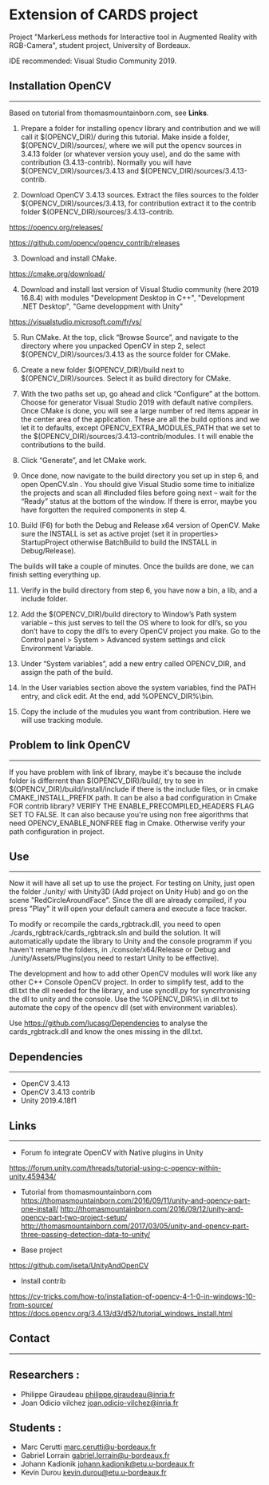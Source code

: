 # Extension of CARDS project

Project "MarkerLess methods for Interactive tool in Augmented Reality with RGB-Camera", student project, University of Bordeaux.

IDE recommended:  Visual Studio Community 2019.

## Installation OpenCV
---

Based on tutorial from thomasmountainborn.com, see **Links**.

1. Prepare a folder for installing opencv library and contribution and we will call it $(OPENCV_DIR)/ during this tutorial. Make inside a folder, $(OPENCV_DIR)/sources/, where we will put the opencv sources in 3.4.13 folder (or whatever version youy use), and do the same with contribution (3.4.13-contrib). Normally you will have $(OPENCV_DIR)/sources/3.4.13 and $(OPENCV_DIR)/sources/3.4.13-contrib.

2.  Download OpenCV 3.4.13 sources. Extract the files sources to the folder $(OPENCV_DIR)/sources/3.4.13, for contribution extract it to the contrib folder $(OPENCV_DIR)/sources/3.4.13-contrib.

https://opencv.org/releases/

https://github.com/opencv/opencv_contrib/releases

3. Download and install CMake.

https://cmake.org/download/

4. Download and install last version of Visual Studio community (here 2019 16.8.4) with modules "Development Desktop in C++", "Development .NET Desktop", "Game developpment with Unity"

https://visualstudio.microsoft.com/fr/vs/

5. Run CMake. At the top, click “Browse Source”, and navigate to the directory where you unpacked OpenCV in step 2, select $(OPENCV_DIR)/sources/3.4.13 as the source folder for CMake.

6. Create a new folder $(OPENCV_DIR)/build next to $(OPENCV_DIR)/sources. Select it as build directory for CMake.

7. With the two paths set up, go ahead and click “Configure” at the bottom. Choose  for generator Visual Studio 2019 with default native compilers. Once CMake is done, you will see a large number of red items appear in the center area of the application. These are all the build options and we let it to defaults, except OPENCV_EXTRA_MODULES_PATH that we set to the $(OPENCV_DIR)/sources/3.4.13-contrib/modules. I t will enable the contributions to the build.

8. Click “Generate”, and let CMake work.

9. Once done, now navigate to the build directory you set up in step 6, and open OpenCV.sln . You should give Visual Studio some time to initialize the projects and scan all #included files before going next – wait for the “Ready” status at the bottom of the window. If there is error, maybe you have forgotten the required components in step 4.

10. Build (F6) for both the Debug and Release x64 version of OpenCV. Make sure the INSTALL is set as active projet (set it in properties> StartupProject otherwise BatchBuild to build the INSTALL in Debug/Release).

The builds will take a couple of minutes. Once the builds are done, we can finish setting everything up.

11. Verify in the build directory from step 6, you have now a bin, a lib, and a include folder. 

12. Add the $(OPENCV_DIR)/build directory to Window’s Path system variable – this just serves to tell the OS where to look for dll’s, so you don’t have to copy the dll’s to every OpenCV project you make. Go to the Control panel > System > Advanced system settings and click Environment Variable.

13. Under “System variables”, add a new entry called OPENCV_DIR, and assign the path of the build.

14. In the User variables section above the system variables, find the PATH entry, and click edit. At the end, add %OPENCV_DIR%\bin.

15. Copy the include of the mudules you want from contribution. Here we will use tracking module.

## Problem to link OpenCV
---

If you have problem with link of library, maybe it's because the include folder is differrent than $(OPENCV_DIR)/build/, try to see in $(OPENCV_DIR)/build/install/include if there is the include files, or in cmake CMAKE_INSTALL_PREFIX path. It can be also a bad configuration in Cmake FOR contrib library? VERIFY THE ENABLE_PRECOMPILED_HEADERS FLAG SET TO FALSE.
It can also because you're using non free algorithms that need OPENCV_ENABLE_NONFREE flag in Cmake. Otherwise verify your path configuration in project.

## Use
---

Now it will have all set up to use the project. For testing on Unity, just open the folder ./unity/ with Unity3D (Add project on Unity Hub) and go on the scene "RedCircleAroundFace".
Since the dll are already compiled, if you press "Play" it will open your default camera and execute a face tracker.

To modify or recompile the cards_rgbtrack.dll, you need to open ./cards_rgbtrack/cards_rgbtrack.sln and build the solution. It will automatically update the library to Unity and the console programm if you haven't rename the folders, in ./console/x64/Release or Debug and ./unity/Assets/Plugins(you need to restart Unity to be effective). 

The development and how to add other OpenCV modules will work like any other C++ Console OpenCV project. In order to simplify test, add to the dll.txt the dll needed for the library, and use syncdll.py for syncrhronising the dll to unity and the console. Use the %OPENCV_DIR%\ in dll.txt to automate the copy of the opencv dll (set with environment variables).

Use https://github.com/lucasg/Dependencies to analyse the cards_rgbtrack.dll and know the ones missing in the dll.txt.

## Dependencies
---

- OpenCV 3.4.13
- OpenCV 3.4.13 contrib
- Unity 2019.4.18f1

## Links
---

- Forum fo integrate OpenCV with Native plugins in Unity

https://forum.unity.com/threads/tutorial-using-c-opencv-within-unity.459434/

- Tutorial from thomasmountainborn.com
https://thomasmountainborn.com/2016/09/11/unity-and-opencv-part-one-install/
http://thomasmountainborn.com/2016/09/12/unity-and-opencv-part-two-project-setup/
http://thomasmountainborn.com/2017/03/05/unity-and-opencv-part-three-passing-detection-data-to-unity/

- Base project 

https://github.com/iseta/UnityAndOpenCV

- Install contrib

https://cv-tricks.com/how-to/installation-of-opencv-4-1-0-in-windows-10-from-source/
https://docs.opencv.org/3.4.13/d3/d52/tutorial_windows_install.html

## Contact
---

Researchers :
---
- Philippe Giraudeau <philippe.giraudeau@inria.fr>
- Joan Odicio vilchez <joan.odicio-vilchez@inria.fr>

Students :
---
- Marc Cerutti <marc.cerutti@u-bordeaux.fr>
- Gabriel Lorrain <gabriel.lorrain@u-bordeaux.fr>
- Johann Kadionik <johann.kadionik@etu.u-bordeaux.fr>
- Kevin Durou <kevin.durou@etu.u-bordeaux.fr>